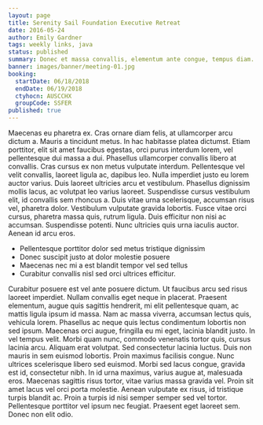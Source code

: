 ```yaml
---
layout: page
title: Serenity Sail Foundation Executive Retreat
date: 2016-05-24
author: Emily Gardner
tags: weekly links, java
status: published
summary: Donec et massa convallis, elementum ante congue, tempus diam.
banner: images/banner/meeting-01.jpg
booking:
  startDate: 06/18/2018
  endDate: 06/19/2018
  ctyhocn: AUSCCHX
  groupCode: SSFER
published: true
---
```

Maecenas eu pharetra ex. Cras ornare diam felis, at ullamcorper arcu dictum a. Mauris a tincidunt metus. In hac habitasse platea dictumst. Etiam porttitor, elit sit amet faucibus egestas, orci purus interdum lorem, vel pellentesque dui massa a dui. Phasellus ullamcorper convallis libero at convallis. Cras cursus ex non metus vulputate interdum. Pellentesque vel velit convallis, laoreet ligula ac, dapibus leo. Nulla imperdiet justo eu lorem auctor varius. Duis laoreet ultricies arcu et vestibulum. Phasellus dignissim mollis lacus, ac volutpat leo varius laoreet.
Suspendisse cursus vestibulum elit, id convallis sem rhoncus a. Duis vitae urna scelerisque, accumsan risus vel, pharetra dolor. Vestibulum vulputate gravida lobortis. Fusce vitae orci cursus, pharetra massa quis, rutrum ligula. Duis efficitur non nisi ac accumsan. Suspendisse potenti. Nunc ultricies quis urna iaculis auctor. Aenean id arcu eros.

* Pellentesque porttitor dolor sed metus tristique dignissim
* Donec suscipit justo at dolor molestie posuere
* Maecenas nec mi a est blandit tempor vel sed tellus
* Curabitur convallis nisl sed orci ultrices efficitur.

Curabitur posuere est vel ante posuere dictum. Ut faucibus arcu sed risus laoreet imperdiet. Nullam convallis eget neque in placerat. Praesent elementum, augue quis sagittis hendrerit, mi elit pellentesque quam, ac mattis ligula ipsum id massa. Nam ac massa viverra, accumsan lectus quis, vehicula lorem. Phasellus ac neque quis lectus condimentum lobortis non sed ipsum. Maecenas orci augue, fringilla eu mi eget, lacinia blandit justo.
In vel tempus velit. Morbi quam nunc, commodo venenatis tortor quis, cursus lacinia arcu. Aliquam erat volutpat. Sed consectetur lacinia luctus. Duis non mauris in sem euismod lobortis. Proin maximus facilisis congue. Nunc ultrices scelerisque libero sed euismod. Morbi sed lacus congue, gravida est id, consectetur nibh. In id urna maximus, varius augue at, malesuada eros. Maecenas sagittis risus tortor, vitae varius massa gravida vel. Proin sit amet lacus vel orci porta molestie. Aenean vulputate ex risus, id tristique turpis blandit ac. Proin a turpis id nisi semper semper sed vel tortor. Pellentesque porttitor vel ipsum nec feugiat. Praesent eget laoreet sem. Donec non elit odio.
